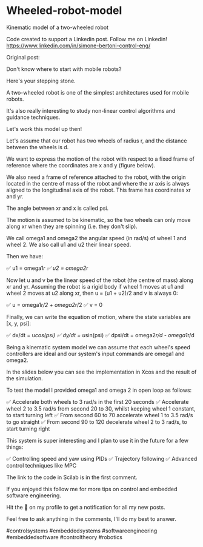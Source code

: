 # Wheeled-robot-model
Kinematic model of a two-wheeled robot

Code created to support a Linkedin post. Follow me on Linkedin! https://www.linkedin.com/in/simone-bertoni-control-eng/

Original post:

Don't know where to start with mobile robots?

Here's your stepping stone.

A two-wheeled robot is one of the simplest architectures used for mobile robots.

It's also really interesting to study non-linear control algorithms and guidance techniques.

Let's work this model up then!

Let's assume that our robot has two wheels of radius r, and the distance between the wheels is d.

We want to express the motion of the robot with respect to a fixed frame of reference where the coordinates are x and y (figure below).

We also need a frame of reference attached to the robot, with the origin located in the centre of mass of the robot and where the xr axis is always aligned to the longitudinal axis of the robot. This frame has coordinates xr and yr.

The angle between xr and x is called psi.

The motion is assumed to be kinematic, so the two wheels can only move along xr when they are spinning (i.e. they don't slip).

We call omega1 and omega2 the angular speed (in rad/s) of wheel 1 and wheel 2. We also call u1 and u2 their linear speed.

Then we have:

✅ u1 = omega1*r
✅ u2 = omega2*r

Now let u and v be the linear speed of the robot (the centre of mass) along xr and yr. Assuming the robot is a rigid body if wheel 1 moves at u1 and wheel 2 moves at u2 along xr, then u = (u1 + u2)/2 and v is always 0:

✅ u = omega1*r/2 + omega2*r/2
✅ v = 0

Finally, we can write the equation of motion, where the state variables are [x, y, psi]:

✅ dx/dt = u*cos(psi)
✅ dy/dt = u*sin(psi)
✅ dpsi/dt = omega2*r/d - omega1*r/d

Being a kinematic system model we can assume that each wheel's speed controllers are ideal and our system's input commands are omega1 and omega2.

In the slides below you can see the implementation in Xcos and the result of the simulation.

To test the model I provided omega1 and omega 2 in open loop as follows:

✅ Accelerate both wheels to 3 rad/s in the first 20 seconds
✅ Accelerate wheel 2 to 3.5 rad/s from second 20 to 30, whilst keeping wheel 1 constant, to start turning left
✅ From second 60 to 70 accelerate wheel 1 to 3.5 rad/s to go straight
✅ From second 90 to 120 decelerate wheel 2 to 3 rad/s, to start turning right

This system is super interesting and I plan to use it in the future for a few things:

✅ Controlling speed and yaw using PIDs
✅ Trajectory following
✅ Advanced control techniques like MPC

The link to the code in Scilab is in the first comment.

If you enjoyed this follow me for more tips on control and embedded software engineering.

Hit the 🔔 on my profile to get a notification for all my new posts.

Feel free to ask anything in the comments, I'll do my best to answer.

#controlsystems #embeddedsystems #softwareengineering #embeddedsoftware #controltheory #robotics

